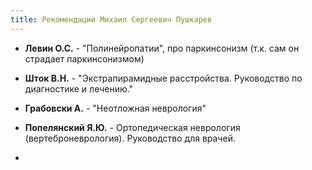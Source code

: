 ```yaml
---
title: Рекомендации Михаил Сергеевич Пушкарев
---
```


- **Левин О.С.** - "Полинейропатии", про паркинсонизм (т.к. сам он страдает паркинсонизмом)

- **Шток В.Н.** - "Экстрапирамидные расстройства. Руководство по диагностике и лечению."

- **Грабовски А.** - "Неотложная неврология"

- **Попелянский Я.Ю.** - Ортопедическая неврология (вертеброневрология). Руководство для врачей.

- 
